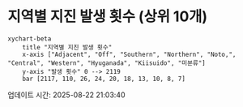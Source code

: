 # 지역별 지진 발생 횟수 (상위 10개)

```mermaid
xychart-beta
    title "지역별 지진 발생 횟수"
    x-axis ["Adjacent", "Off", "Southern", "Northern", "Noto,", "Central", "Western", "Hyuganada", "Kiisuido", "미분류"]
    y-axis "발생 횟수" 0 --> 2119
    bar [2117, 110, 26, 24, 20, 18, 13, 10, 8, 7]
```

업데이트 시간: 2025-08-22 21:03:40
